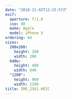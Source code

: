 ```yaml
---
date: "2018-11-02T12:25:57Z"
exif:
  aperture: f/1.8
  iso: 80
  make: Apple
  model: iPhone X
ordering: 64
sizes:
  200x200:
    height: 200
    width: 200
  640w:
    height: 480
    width: 640
  "1280":
    height: 960
    width: 1280
title: IMG_2561.HEIC
---
```

